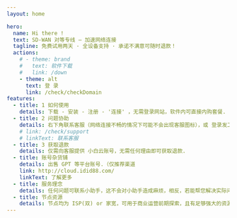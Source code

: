 ```yaml
---
layout: home

hero:
  name: Hi there !
  text: SD-WAN 对等专线 — 加速网络连接
  tagline: 免费试用两天 · 全设备支持 · 承诺不满意可随时退款！
  actions:
    # - theme: brand
    #   text: 软件下载
    #   link: /down
    - theme: alt
      text: 登 录
      link: /check/checkDomain
features:
  - title: 1 如何使用
    details: 下载 - 安装 - 注册 - '连接' ，无需登录网站，软件内可直接内购套餐.
  - title: 2 问题协助
    details: 右下角联系客服（网络连接不畅的情况下可能不会出现客服图标），或 登录发工单. Email：coocangela@gmail.com 
    # link: /check/support
    # linkText: 联系客服
  - title: 3 获取退款
    details: 仅需向客服提供 小白云账号，无需任何理由即可获取退款.
  - title: 账号杂货铺
    details: 出售 GPT 等平台账号.（仅推荐渠道
    link: http://cloud.idid88.com/
    linkText: 了解更多
  - title: 服务理念
    details: 任何问题可联系小助手，这不会对小助手造成麻烦，相反，若能帮您解决实际问题，小助手也会很开心.
  - title: 节点资源
    details: 节点均为 ISP(双) or 家宽，可用于商业运营前期探索，且有足够强大的资源负载体系支撑整体服务. 若有开发需求 或 自有资源需合作，可联系小助手
---
```



<Support />